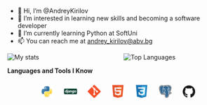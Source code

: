 - 👋 Hi, I’m @AndreyKirilov
- 👀 I’m interested in learning new skills and becoming a software developer
- 🌱 I’m currently learning Python at SoftUni
- 📫 You can reach me at andrey_kirilov@abv.bg

<div style="display: flex; justify_content: space-between; align-items: flex-start;">
<img alt="My stats" src="https://github-readme-stats.vercel.app/api?username=AndreyKirilov&show_icons=true&theme=tokyonight" style="width: 400px; height: auto;"/>
<img alt="Top Languages" src="https://github-readme-stats.vercel.app/api/top-langs/?username=AndreyKirilov&layout=compact&theme=tokyonight" style="width: 360px; height: auto;"/>
</div>

<strong>Languages and Tools I Know</strong>

<div align="center">
    <img src="https://raw.githubusercontent.com/devicons/devicon/master/icons/python/python-original.svg" alt="Python" width="30" height="30" style="margin: 10px;"/>
    <img src="https://raw.githubusercontent.com/devicons/devicon/master/icons/django/django-original.svg" alt="Django" width="30" height="30" style="margin: 10px;"/>
    <img src="https://raw.githubusercontent.com/devicons/devicon/master/icons/git/git-original.svg" alt="Git" width="30" height="30" style="margin: 10px;"/>
    <img src="https://raw.githubusercontent.com/devicons/devicon/master/icons/html5/html5-original.svg" alt="HTML" width="30" height="30" style="margin: 10px;"/>
    <img src="https://raw.githubusercontent.com/devicons/devicon/master/icons/css3/css3-original.svg" alt="CSS" width="30" height="30" style="margin: 10px;"/>
    <img src="https://raw.githubusercontent.com/devicons/devicon/master/icons/postgresql/postgresql-original.svg" alt="PostgreSQL" width="30" height="30" style="margin: 10px;"/>
    <img src="https://raw.githubusercontent.com/devicons/devicon/master/icons/github/github-original.svg" alt="GitHub" width="30" height="30" style="margin: 10px;"/>
</div>




<!---
AndreyKirilov/AndreyKirilov is a ✨ special ✨ repository because its `README.md` (this file) appears on your GitHub profile.
You can click the Preview link to take a look at your changes.
--->
